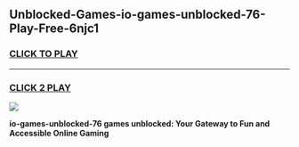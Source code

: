 
## Unblocked-Games-io-games-unblocked-76-Play-Free-6njc1
<h3>
<a href="https://premium76.site?title=io-games-unblocked-76&ref=15A">CLICK TO PLAY</a></h3>
<hr>

<h3>
<a href="https://premium76.site?title=io-games-unblocked-76&ref=15A">CLICK 2 PLAY</a>
  
</h3>

<a href="https://premium76.site?title=io-games-unblocked-76&ref=15A"><img src="https://clearcache.store/games.png"></a>


**io-games-unblocked-76 games unblocked: Your Gateway to Fun and Accessible Online Gaming**
